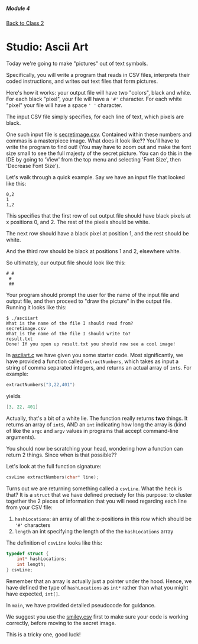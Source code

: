 ##### Module 4

[Back to Class 2](../../class2)


# Studio: Ascii Art

Today we're going to make "pictures" out of text symbols.

Specifically, you will write a program that reads in CSV files, interprets their coded instructions, and writes out text files that form pictures.

Here's how it works: your output file will have two "colors", black and white. For each black "pixel", your file will have a `'#'` character. For each white "pixel" your file will have a space `' '` character. 

The input CSV file simply specifies, for each line of text, which pixels are black.

One such input file is [secretimage.csv](./secretimage.csv). Contained within these numbers and commas is a masterpiece image. What does it look like?? You'll have to write the program to find out! (You may have to zoom out and make the font size small to see the full majesty of the secret picture. You can do this in the IDE by going to 'View' from the top menu and selecting 'Font Size', then 'Decrease Font Size').

Let's walk through a quick example. Say we have an input file that looked like this:
```nohighlight
0,2
1
1,2
```
This specifies that the first row of out output file should have black pixels at x positions 0, and 2. The rest of the pixels should be white.

The next row should have a black pixel at position 1, and the rest should be white.

And the third row should be black at positions 1 and 2, elsewhere white.

So ultimately, our output file should look like this:
```nohighlight
# #
 #
 ##
```

Your program should prompt the user for the name of the input file and output file, and then proceed to "draw the picture" in the output file. Running it looks like this:

```nohighlight
$ ./asciiart
What is the name of the file I should read from?
secretimage.csv
What is the name of the file I should write to?
result.txt
Done! If you open up result.txt you should now see a cool image!
```

In [asciiart.c](./asciiart.html) we have given you some starter code. Most significantly, we have provided a function called `extractNumbers`, which takes as input a string of comma separated integers, and returns an actual array of `int`s. For example: 
```c
extractNumbers("3,22,401")
``` 
yields 
```c
[3, 22, 401]
```

Actually, that's a bit of a white lie. The function really returns **two** things. It returns an array of `int`s, AND an `int` indicating how long the array is (kind of like the `argc` and `argv` values in programs that accept command-line arguments).

You should now be scratching your head, wondering how a function can return 2 things. Since when is that possible?? 

Let's look at the full function signature:
```c
csvLine extractNumbers(char* line);
```
Turns out we are returning something called a `csvLine`. What the heck is that? It is a `struct` that we have defined precisely for this purpose: to cluster together the 2 pieces of information that you will need regarding each line from your CSV file: 

1. `hashLocations`: an array of all the x-positions in this row which should be `'#'` characters
2. `length` an int specifying the length of the the `hashLocations` array

The definition of `csvLine` looks like this:
```c
typedef struct {
    int* hashLocations;
    int length;
} csvLine;
```

Remember that an array is actually just a pointer under the hood. Hence, we have defined the type of `hashLocations` as `int*` rather than what you might have expected, `int[]`.

In `main`, we have provided detailed pseudocode for guidance.

We suggest you use the [smiley.csv](../smiley.csv) first to make sure your code is working correctly, before moving to the secret image. 

This is a tricky one, good luck!
